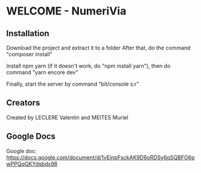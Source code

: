 # WELCOME - NumeriVia

## Installation
Download the project and extract it to a folder
After that, do the command "composer install"

Install npm yarn (if it doesn't work, do "npm install yarn"), then do command "yarn encore dev"

Finally, start the server by command "bit/console s:r"

## Creators
Created by LECLERE Valentin and MEITES Muriel

## Google Docs
Google doc:
https://docs.google.com/document/d/1yEinpFsckAK9D6oRDSy6qSQBFO6pwPPQqQKYdsbdx98
